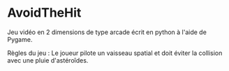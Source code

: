 # AvoidTheHit

Jeu vidéo en 2 dimensions de type arcade écrit en python à l'aide de Pygame.

Règles du jeu : Le joueur pilote un vaisseau spatial et doit éviter la collision avec une pluie d'astéroîdes. 

